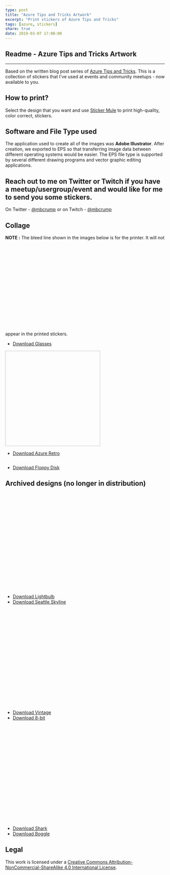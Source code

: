 ```yaml
---
type: post
title: "Azure Tips and Tricks Artwork"
excerpt: "Print stickers of Azure Tips and Tricks"
tags: [azure, stickers]
share: true
date: 2019-03-07 17:00:00
---
```


## Readme - Azure Tips and Tricks Artwork
----------------------
 
Based on the written blog post series of [Azure Tips and Tricks](http://azuredev.tips/). This is a collection of stickers that I've used at events and community meetups - now available to you. 

## How to print?

Select the design that you want and use [Sticker Mule](https://www.stickermule.com/) to print high-quality, color correct, stickers. 

## Software and File Type used

The application used to create all of the images was **Adobe Illustrator**. After creation, we exported to EPS so that transferring image data between different operating systems would be easier. The EPS file type is supported by several different drawing programs and vector graphic editing applications. 

## Reach out to me on Twitter or Twitch if you have a meetup/usergroup/event and would like for me to send you some stickers.

On Twitter - [@mbcrump](https://twitter.com/mbcrump) or on Twitch - [@mbcrump](https://twitch.tv/mbcrump)

## Collage

**NOTE :** The bleed line shown in the images below is for the printer. It will not appear in the printed stickers. 
<img :src="$withBase('/files/4.5x2 _glasses-03.png')" height="300"/>&nbsp;&nbsp;&nbsp;&nbsp;

* [Download Glasses](https://github.com/Microsoft/AzureTipsAndTricks/blob/master/.vuepress/public/stickers/4.5x2_glasses-03.eps)

<img :src="$withBase('/files/azure-retro.png')" height="300" width="300"/>



* [Download Azure Retro](https://github.com/Microsoft/AzureTipsAndTricks/blob/master/.vuepress/public/stickers/Azure-Retro-01.eps)

<img :src="$withBase('/files/floppy-tipsandtricks.png')" width="300"/>

* [Download Floppy Disk](https://github.com/Microsoft/AzureTipsAndTricks/blob/master/.vuepress/public/stickers/floppy-tipsandtricks.eps)

## Archived designs (no longer in distribution)

<img :src="$withBase('/files/lightbulb.png')" height="300" />&nbsp;&nbsp;&nbsp;&nbsp;<img :src="$withBase('/files/seattle.png')" height="300"/>

* [Download Lightbulb](https://github.com/Microsoft/AzureTipsAndTricks/blob/master/.vuepress/public/stickers/2x2-circle-lightbulb.eps)
* [Download Seattle Skyline](https://github.com/Microsoft/AzureTipsAndTricks/blob/master/.vuepress/public/stickers/2x2-circle-seattle.eps)

<img :src="$withBase('/files/vintage.png')" height="300" />&nbsp;&nbsp;&nbsp;&nbsp;&nbsp;<img :src="$withBase('/files/8bit.png')" height="300"/>

* [Download Vintage](https://github.com/Microsoft/AzureTipsAndTricks/blob/master/.vuepress/public/stickers/2x2-circle-vintage.eps)
* [Download 8-bit](https://github.com/Microsoft/AzureTipsAndTricks/blob/master/.vuepress/public/stickers/2x2-rounded-square-8-bit.eps)

<img :src="$withBase('/files/shark.png')" width="300" /> &nbsp;&nbsp;&nbsp;&nbsp;&nbsp;<img :src="$withBase('/files/boggle.png')" height="300"/>

* [Download Shark](https://github.com/Microsoft/AzureTipsAndTricks/blob/master/.vuepress/public/stickers/2x2-rounded-shark-laser-eyes.eps)
* [Download Boggle](https://github.com/Microsoft/AzureTipsAndTricks/blob/master/.vuepress/public/stickers/2x2-rounded-boggle.eps)



## Legal

This work is licensed under a [Creative Commons Attribution-NonCommercial-ShareAlike 4.0 International License](http://creativecommons.org/licenses/by-nc-sa/4.0/).
